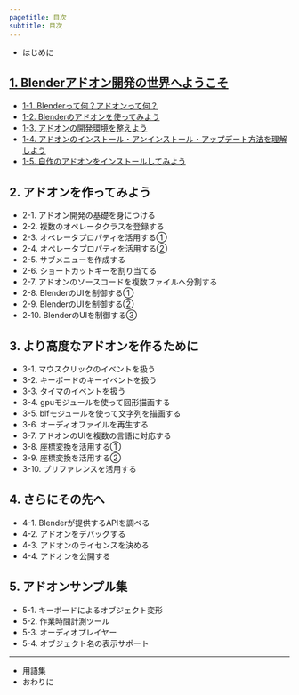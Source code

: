 ```yaml
---
pagetitle: 目次
subtitle: 目次
---
```



* はじめに


## [1. Blenderアドオン開発の世界へようこそ](html/chapter_01/index.html)

* [1-1. Blenderって何？アドオンって何？](html/chapter_01/01_What_is_Blender_What_is_Add-on.html)
* [1-2. Blenderのアドオンを使ってみよう](html/chapter_01/02_Use_Blender_Add-on.html)
* [1-3. アドオンの開発環境を整えよう](html/chapter_01/03_Prepare_Add-on_development_environment.html)
* [1-4. アドオンのインストール・アンインストール・アップデート方法を理解しよう](html/chapter_01/04_Understand_Install_Uninstall_Update_Add-on.html)
* [1-5. 自作のアドオンをインストールしてみよう](html/chapter_01/05_Install_own_Add-on.html)


## 2. アドオンを作ってみよう

* 2-1. アドオン開発の基礎を身につける
* 2-2. 複数のオペレータクラスを登録する
* 2-3. オペレータプロパティを活用する①
* 2-4. オペレータプロパティを活用する②
* 2-5. サブメニューを作成する
* 2-6. ショートカットキーを割り当てる
* 2-7. アドオンのソースコードを複数ファイルへ分割する
* 2-8. BlenderのUIを制御する①
* 2-9. BlenderのUIを制御する②
* 2-10. BlenderのUIを制御する③


## 3. より高度なアドオンを作るために

* 3-1. マウスクリックのイベントを扱う
* 3-2. キーボードのキーイベントを扱う
* 3-3. タイマのイベントを扱う
* 3-4. gpuモジュールを使って図形描画する
* 3-5. blfモジュールを使って文字列を描画する
* 3-6. オーディオファイルを再生する
* 3-7. アドオンのUIを複数の言語に対応する
* 3-8. 座標変換を活用する①
* 3-9. 座標変換を活用する②
* 3-10. プリファレンスを活用する


## 4. さらにその先へ

* 4-1. Blenderが提供するAPIを調べる
* 4-2. アドオンをデバッグする
* 4-3. アドオンのライセンスを決める
* 4-4. アドオンを公開する


## 5. アドオンサンプル集

* 5-1. キーボードによるオブジェクト変形
* 5-2. 作業時間計測ツール
* 5-3. オーディオプレイヤー
* 5-4. オブジェクト名の表示サポート

---

* 用語集
* おわりに
